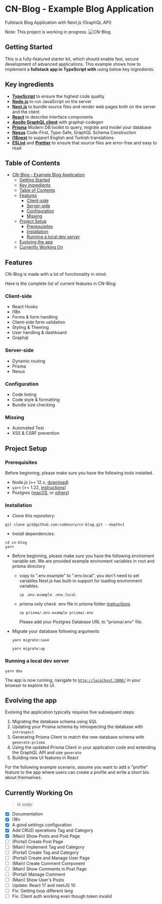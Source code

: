 # CN-Blog - Example Blog Application

Fullstack Blog Application with Next.js (GraphQL API)

Note: This project is working in progress.
![CN-Blog](https://i.ibb.co/Z6cfgcC/scrnli-11-9-2020-12-48-37-AM.png)

## Getting Started

This is a fully-featured starter kit, which should enable fast, secure development of advanced applications.
This example shows how to implement a **fullstack app in TypeScript with** using below key ingredients.

## Key ingredients

- **[TypeScript](https://www.typescriptlang.org/)** to ensure the highest code quality
- **[Node.js](https://nodejs.org/)** to run JavaScript on the server
- **[Next.js](https://github.com/zeit/next.js)** to bundle source files and render web pages both on the server and the client
- **[React](https://reactjs.org/)** to describe interface components
- **[Apollo GraphQL client](https://github.com/apollographql/apollo-client)** with graphql-codegen
- **[Prisma](https://github.com/prisma/prisma)** Modern DB toolkit to query, migrate and model your database
- **[Nexus](https://github.com/graphql-nexus/schema)** Code-First, Type-Safe, GraphQL Schema Construction
- **[I18next](https://github.com/i18next/i18next)** to support English and Turkish translations
- **[ESLint](https://eslint.org/)** and **[Prettier](https://prettier.io/)** to ensure that source files are error-free and easy to read

## Table of Contents

- [CN-Blog - Example Blog Application](#cn-blog---example-blog-application)
  - [Getting Started](#getting-started)
  - [Key ingredients](#key-ingredients)
  - [Table of Contents](#table-of-contents)
  - [Features](#features)
    - [Client-side](#client-side)
    - [Server-side](#server-side)
    - [Configuration](#configuration)
    - [Missing](#missing)
  - [Project Setup](#project-setup)
    - [Prerequisites](#prerequisites)
    - [Installation](#installation)
    - [Running a local dev server](#running-a-local-dev-server)
  - [Evolving the app](#evolving-the-app)
  - [Currently Working On](#currently-working-on)

## Features

CN-Blog is made with a lot of functionality in mind.

Here is the complete list of current features in CN-Blog:

### Client-side

- React Hooks
- I18n
- Forms & form handling
- Client-side form validation
- Styling & Theming
- User handling & dashboard
- Graphql

### Server-side

- Dynamic routing
- Prisma
- Nexus

### Configuration

- Code linting
- Code style & formatting
- Bundle size checking

### Missing

- Automated Test
- XSS & CSRF prevention

## Project Setup

### Prerequisites

Before beginning, please make sure you have the following tools installed.

- Node.js (>= 12.x, [download](https://nodejs.org/en/download/))
- `yarn` (>= 1.22, [instructions](https://yarnpkg.com/lang/en/docs/install/))
- Postgres ([macOS](https://postgresapp.com/), or [others](https://www.postgresql.org/download/))

### Installation

- Clone this repository:

```shell
git clone git@github.com:codenuru/cn-blog.git --depth=1
```

- Install dependencies:

```shell
cd cn-blog
yarn
```

- Before beginning, please make sure you have the following enviroment variable set.
  We are provided example enviroment variables in root and prisma directory
  - copy to ".env.example" to ".env.local". you don't need to set variables Next.js has built-in support for loading environment variables.

    ```shell
    cp .env.example .env.local
    ```

  - prisma only check .env file in prisma folder [instructions](https://www.prisma.io/docs/reference/tools-and-interfaces/prisma-schema#using-env-files)

    ```shell
    cp prisma/.env.example prisma/.env
    ```

    Please add your Postgres Database URL to "prisma/.env" file.

- Migrate your database following arguments

    ```shell
    yarn migrate:save
    ```

    ```shell
    yarn migrate:up
    ```

### Running a local dev server

```shell
yarn dev
```

The app is now running, navigate to [`http://localhost:3000/`](http://localhost:3000/) in your browser to explore its UI.

## Evolving the app

Evolving the application typically requires five subsequent steps:

1. Migrating the database schema using SQL
2. Updating your Prisma schema by introspecting the database with `introspect`
3. Generating Prisma Client to match the new database schema with `generate:prisma`
4. Using the updated Prisma Client in your application code and extending the GraphQL API and use `generate`
5. Building new UI features in React

For the following example scenario, assume you want to add a "profile" feature to the app where users can create a profile and write a short bio about themselves.

## Currently Working On

> In order

- [x] Documentation
- [x] i18n
- [x] A good settings configuration
- [x] Add CRUD operations Tag and Category
- [x] (Main) Show Posts and Post Page
- [ ] (Portal) Create Post Page
- [ ] (Main) Implement Tag and Category
- [ ] (Portal) Create Tag and Category
- [ ] (Portal) Create and Manage User Page
- [ ] (Main) Create Comment Component
- [ ] (Main) Show Comments in Post Page
- [ ] (Portal) Manage Comment
- [ ] (Main) Show User's Posts
- [ ] Update: React 17 and nextJS 10
- [ ] Fix: Getting loop different lang
- [ ] Fix: Client auth working even though token invalid
